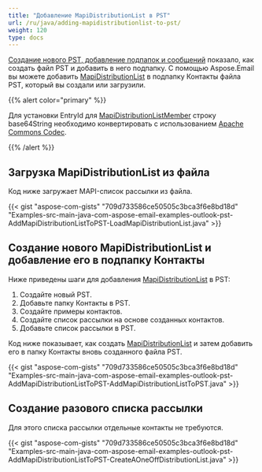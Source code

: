 ```yaml
---
title: "Добавление MapiDistributionList в PST"
url: /ru/java/adding-mapidistributionlist-to-pst/
weight: 120
type: docs
---
```


[Создание нового PST, добавление подпапок и сообщений](/email/java/create-new-pst-add-sub-folders-and-messages/) показало, как создать файл PST и добавить в него подпапку. С помощью Aspose.Email вы можете добавить [MapiDistributionList](https://reference.aspose.com/email/java/com.aspose.email/mapidistributionlist/) в подпапку Контакты файла PST, который вы создали или загрузили.

{{% alert color="primary" %}} 

Для установки EntryId для [MapiDistributionListMember](https://reference.aspose.com/email/java/com.aspose.email/mapidistributionlistmember/) строку base64String необходимо конвертировать с использованием [Apache Commons Codec](https://commons.apache.org/proper/commons-codec/download_codec.cgi).

{{% /alert %}} 

## **Загрузка MapiDistributionList из файла**

Код ниже загружает MAPI-список рассылки из файла.

{{< gist "aspose-com-gists" "709d733586ce50505c3bca3f6e8bd18d" "Examples-src-main-java-com-aspose-email-examples-outlook-pst-AddMapiDistributionListToPST-LoadMapiDistributionList.java" >}}

## **Создание нового MapiDistributionList и добавление его в подпапку Контакты**

Ниже приведены шаги для добавления [MapiDistributionList](https://reference.aspose.com/email/java/com.aspose.email/mapidistributionlist/) в PST:

1. Создайте новый PST.
1. Добавьте папку Контакты в PST.
1. Создайте примеры контактов.
1. Создайте список рассылки на основе созданных контактов.
1. Добавьте список рассылки в PST.

Код ниже показывает, как создать [MapiDistributionList](https://reference.aspose.com/email/java/com.aspose.email/mapidistributionlist/) и затем добавить его в папку Контакты вновь созданного файла PST.

{{< gist "aspose-com-gists" "709d733586ce50505c3bca3f6e8bd18d" "Examples-src-main-java-com-aspose-email-examples-outlook-pst-AddMapiDistributionListToPST-AddMapiDistributionListToPST.java" >}}

## **Создание разового списка рассылки**

Для этого списка рассылки отдельные контакты не требуются.

{{< gist "aspose-com-gists" "709d733586ce50505c3bca3f6e8bd18d" "Examples-src-main-java-com-aspose-email-examples-outlook-pst-AddMapiDistributionListToPST-CreateAOneOffDistributionList.java" >}}
